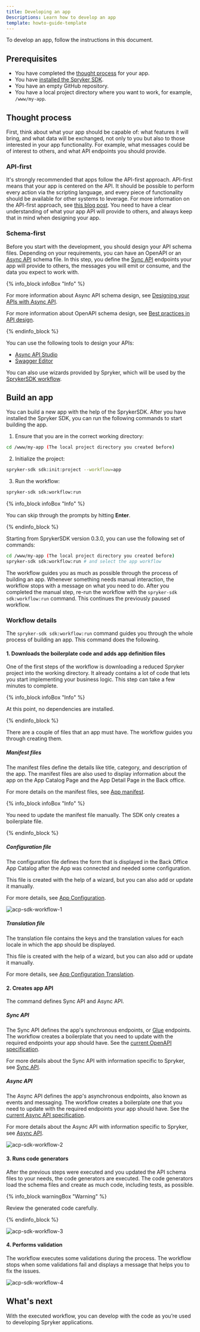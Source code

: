 ```yaml
---
title: Developing an app
Descriptions: Learn how to develop an app
template: howto-guide-template
---
```


To develop an app, follow the instructions in this document.

## Prerequisites

- You have completed the [thought process](#thought-process) for your app.
- You have [installed the Spryker SDK](/docs/sdk/dev/spryker-sdk.html#installation).
- You have an empty GitHub repository.
- You have a local project directory where you want to work, for example, `/www/my-app`.
 
## Thought process
First, think about what your app should be capable of: what features it will bring, and what data will be exchanged, not only to you but also to those interested in your app functionality. For example, what messages could be of interest to others, and what API endpoints you should provide. 

### API-first
It's strongly recommended that apps follow the API-first approach. 
API-first means that your app is centered on the API. It should be possible to perform every action via the scripting language, and every piece of functionality should be available for other systems to leverage. For more information on the API-first approach, see [this blog post](https://www.algolia.com/blog/product/the-5-principles-of-api-first-development-and-what-does-api-first-even-mean/).
You need to have a clear understanding of what your app API will provide to others, and always keep that in mind when designing your app.

### Schema-first

Before you start with the development, you should design your API schema files. Depending on your requirements, you can have an OpenAPI or an [Async API](#async-api) schema file. In this step, you define the [Sync API](#sync-api) endpoints your app will provide to others, the messages you will emit or consume, and the data you expect to work with.

{% info_block infoBox "Info" %}

For more information about Async API schema design, see [Designing your APIs with Async API](https://www.asyncapi.com/blog/designing_your_apis_with_asyncapi_part_1). 

For more information about OpenAPI schema design, see [Best practices in API design](https://swagger.io/resources/articles/best-practices-in-api-design/).

{% endinfo_block %}

You can use the following tools to design your APIs:
- [Async API Studio](https://studio.asyncapi.com/)
- [Swagger Editor](https://editor.swagger.io/)

You can also use wizards provided by Spryker, which will be used by the [SprykerSDK workflow](https://github.com/spryker-sdk/sdk/blob/master/docs/workflow.md).

## Build an app

You can build a new app with the help of the SprykerSDK. After you have installed the Spryker SDK, you can run the following commands to start building the app.

1. Ensure that you are in the correct working directory:

```bash
cd /www/my-app (The local project directory you created before)
```
2. Initialize the project:

```bash
spryker-sdk sdk:init:project --workflow=app
```
3. Run the workflow:

```bash
spryker-sdk sdk:workflow:run
```

{% info_block infoBox "Info" %}

You can skip through the prompts by hitting **Enter**.

{% endinfo_block %}

Starting from SprykerSDK version 0.3.0, you can use the following set of commands:

```bash
cd /www/my-app (The local project directory you created before)
spryker-sdk sdk:workflow:run # and select the app workflow
```
The workflow guides you as much as possible through the process of building an app. Whenever something needs manual interaction, the workflow stops with a message on what you need to do. After you completed the manual step, re-run the workflow with the `spryker-sdk sdk:workflow:run` command. This continues the previously paused workflow.

### Workflow details

The `spryker-sdk sdk:workflow:run` command guides you through the whole process of building an app. This command does the following.

#### 1. Downloads the boilerplate code and adds app definition files

One of the first steps of the workflow is downloading a reduced Spryker project into the working directory. It already contains a lot of code that lets you start implementing your business logic.
This step can take a few minutes to complete.

{% info_block infoBox "Info" %}

At this point, no dependencies are installed. 

{% endinfo_block %}

There are a couple of files that an app must have. The workflow guides you through creating them.

##### Manifest files
The manifest files define the details like title, category, and description of the app. The manifest files are also used to display information about the app on the App Catalog Page and the App Detail Page in the Back office.

For more details on the manifest files, see [App manifest](/docs/acp/user/app-manifest.html).

{% info_block infoBox "Info" %}

You need to update the manifest file manually. The SDK only creates a boilerplate file.

{% endinfo_block %}

##### Configuration file
The configuration file defines the form that is displayed in the Back Office App Catalog after the App was connected and needed some configuration. 

This file is created with the help of a wizard, but you can also add or update it manually.

For more details, see [App Configuration](/docs/acp/user/app-configuration.html).

![acp-sdk-workflow-1](https://spryker.s3.eu-central-1.amazonaws.com/docs/aop/dev/developing-an-app/ACP-SDK-Workflow-black-1.jpg)

##### Translation file
The translation file contains the keys and the translation values for each locale in which the app should be displayed. 

This file is created with the help of a wizard, but you can also add or update it manually.

For more details, see [App Configuration Translation](/docs/acp/user/app-configuration-translation.html).

#### 2. Creates app API

The command defines Sync API and Async API.

##### Sync API
The Sync API defines the app's synchronous endpoints, or [Glue](/docs/scos/dev/glue-api-guides/{{site.version}}/glue-rest-api.html) endpoints. The workflow creates a boilerplate that you need to update with the required endpoints your app should have. See the [current OpenAPI specification](https://spec.openapis.org/oas/v3.1.0).

For more details about the Sync API with information specific to Spryker, see [Sync API](/docs/acp/user/sync-api.html).

##### Async API

The Async API defines the app's asynchronous endpoints, also known as events and messaging. The workflow creates a boilerplate one that you need to update with the required endpoints your app should have. See the [current Async API specification](https://www.asyncapi.com/docs/reference).

For more details about the Async API with information specific to Spryker, see [Async API](/docs/acp/user/async-api.html).

![acp-sdk-workflow-2](https://spryker.s3.eu-central-1.amazonaws.com/docs/aop/dev/developing-an-app/ACP-SDK-Workflow-black-2.jpg)

#### 3. Runs code generators
After the previous steps were executed and you updated the API schema files to your needs, the code generators are executed. The code generators load the schema files and create as much code, including tests, as possible.

{% info_block warningBox "Warning" %}

Review the generated code carefully.

{% endinfo_block %}

![acp-sdk-workflow-3](https://spryker.s3.eu-central-1.amazonaws.com/docs/aop/dev/developing-an-app/ACP-SDK-Workflow-black-3.jpg)

#### 4. Performs validation

The workflow executes some validations during the process. The workflow stops when some validations fail and displays a message that helps you to fix the issues.

![acp-sdk-workflow-4](https://spryker.s3.eu-central-1.amazonaws.com/docs/aop/dev/developing-an-app/ACP-SDK-Workflow-black-4.jpg)

## What's next
With the executed workflow, you can develop with the code as you’re used to developing Spryker applications.